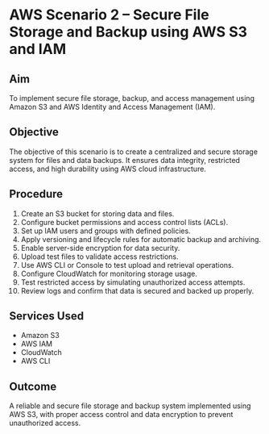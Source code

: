 # AWS Scenario 2 – Secure File Storage and Backup using AWS S3 and IAM

## Aim
To implement secure file storage, backup, and access management using Amazon S3 and AWS Identity and Access Management (IAM).

## Objective
The objective of this scenario is to create a centralized and secure storage system for files and data backups. It ensures data integrity, restricted access, and high durability using AWS cloud infrastructure.

## Procedure
1. Create an S3 bucket for storing data and files.
2. Configure bucket permissions and access control lists (ACLs).
3. Set up IAM users and groups with defined policies.
4. Apply versioning and lifecycle rules for automatic backup and archiving.
5. Enable server-side encryption for data security.
6. Upload test files to validate access restrictions.
7. Use AWS CLI or Console to test upload and retrieval operations.
8. Configure CloudWatch for monitoring storage usage.
9. Test restricted access by simulating unauthorized access attempts.
10. Review logs and confirm that data is secured and backed up properly.

## Services Used
- Amazon S3
- AWS IAM
- CloudWatch
- AWS CLI

## Outcome
A reliable and secure file storage and backup system implemented using AWS S3, with proper access control and data encryption to prevent unauthorized access.
